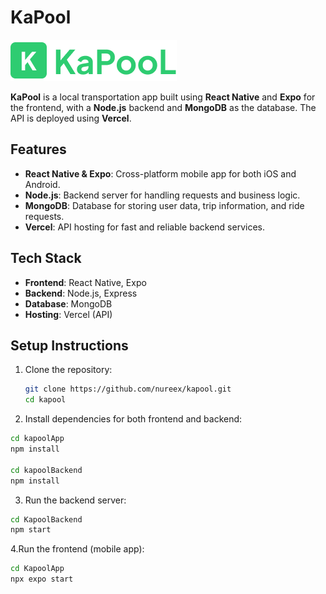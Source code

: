 # KaPool 
![KaPool Logo](https://github.com/Nureex/Files/blob/master/Photos/logo.png)

**KaPool** is a local transportation app built using **React Native** and **Expo** for the frontend, with a **Node.js** backend and **MongoDB** as the database. The API is deployed using **Vercel**.

## Features

- **React Native & Expo**: Cross-platform mobile app for both iOS and Android.
- **Node.js**: Backend server for handling requests and business logic.
- **MongoDB**: Database for storing user data, trip information, and ride requests.
- **Vercel**: API hosting for fast and reliable backend services.

## Tech Stack

- **Frontend**: React Native, Expo
- **Backend**: Node.js, Express
- **Database**: MongoDB
- **Hosting**: Vercel (API)

## Setup Instructions

1. Clone the repository:
   ```bash
   git clone https://github.com/nureex/kapool.git
   cd kapool
   ```

2. Install dependencies for both frontend and backend:
```bash
cd kapoolApp
npm install

cd kapoolBackend
npm install
```
3. Run the backend server:
 ```bash
cd KapoolBackend
npm start
```
4.Run the frontend (mobile app):
 ```bash
cd KapoolApp
npx expo start
```
